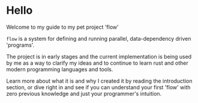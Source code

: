 # Hello

Welcome to my guide to my pet project 'flow'

`flow` is a system for defining and running parallel, data-dependency driven 'programs'.
 
 The project is in early stages and the current implementation is being used by me as a way
 to clarify my ideas and to continue to learn rust and other modern programming languages and tools.
 
 Learn more about what it is and why I created it by reading the introduction section, 
 or dive right in and see if you can understand your first 'flow' with zero previous knowledge
 and just your programmer's intuition.